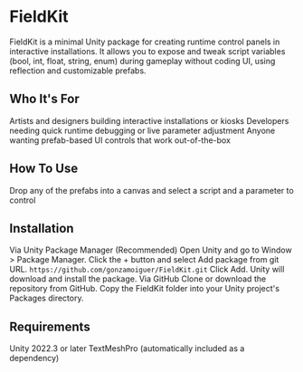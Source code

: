 # FieldKit
FieldKit is a minimal Unity package for creating runtime control panels in interactive installations. It allows you to expose and tweak script variables (bool, int, float, string, enum) during gameplay without coding UI, using reflection and customizable prefabs.

## Who It's For
Artists and designers building interactive installations or kiosks
Developers needing quick runtime debugging or live parameter adjustment
Anyone wanting prefab-based UI controls that work out-of-the-box

## How To Use
Drop any of the prefabs into a canvas and select a script and a parameter to control

## Installation
Via Unity Package Manager (Recommended)
Open Unity and go to Window > Package Manager.
Click the + button and select Add package from git URL.
`https://github.com/gonzamoiguer/FieldKit.git`
Click Add. Unity will download and install the package.
Via GitHub
Clone or download the repository from GitHub.
Copy the FieldKit folder into your Unity project's Packages directory.

## Requirements
Unity 2022.3 or later
TextMeshPro (automatically included as a dependency)

